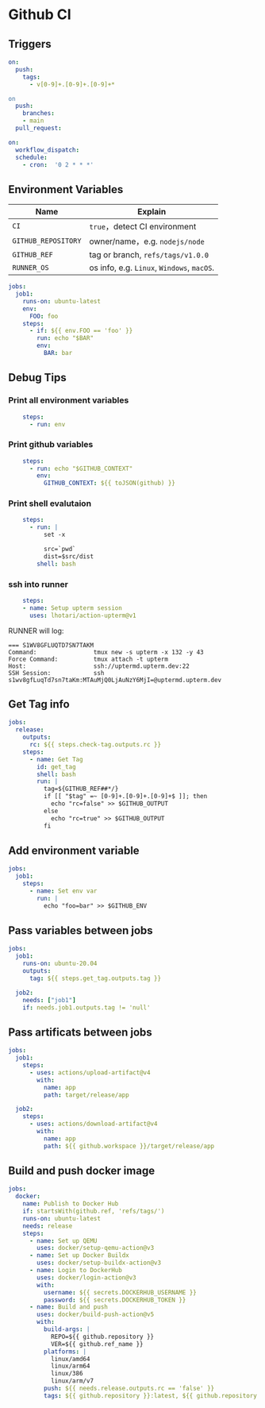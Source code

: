 # Github CI

## Triggers

```yaml
on: 
  push:
    tags: 
      - v[0-9]+.[0-9]+.[0-9]+*

on
  push:
    branches:
    - main
  pull_request:

on:
  workflow_dispatch:
  schedule:
    - cron:  '0 2 * * *'
```

## Environment Variables

| Name                | Explain                                    |
| ------------------- | ------------------------------------------ |
| `CI`                | `true`，detect CI environment              |
| `GITHUB_REPOSITORY` | owner/name，e.g. `nodejs/node`             |
| `GITHUB_REF`        | tag or branch, `refs/tags/v1.0.0`          |
| `RUNNER_OS`         | os info, e.g. `Linux`, `Windows`, `macOS`. |

```yaml
jobs:
  job1:
    runs-on: ubuntu-latest
    env:
      FOO: foo
    steps:
      - if: ${{ env.FOO == 'foo' }}
        run: echo "$BAR"
        env:
          BAR: bar
```

## Debug Tips

### Print all environment variables

```yaml
    steps:
      - run: env
```

### Print github variables
```yaml
    steps:
      - run: echo "$GITHUB_CONTEXT"
        env:
          GITHUB_CONTEXT: ${{ toJSON(github) }}
```

### Print shell evalutaion
```yaml
    steps:
      - run: |
          set -x 

          src=`pwd`
          dist=$src/dist
        shell: bash
```

### ssh into runner

```yaml
    steps:
    - name: Setup upterm session
      uses: lhotari/action-upterm@v1
```

RUNNER will log:
```
=== S1WV8GFLUQTD7SN7TAKM                                                                 
Command:                tmux new -s upterm -x 132 -y 43                                 
Force Command:          tmux attach -t upterm                                           
Host:                   ssh://uptermd.upterm.dev:22                                     
SSH Session:            ssh s1wv8gfLuqTd7sn7taKm:MTAuMjQ0LjAuNzY6MjI=@uptermd.upterm.dev
```


## Get Tag info

```yaml
jobs:
  release:
    outputs:
      rc: ${{ steps.check-tag.outputs.rc }}
    steps:
      - name: Get Tag
        id: get_tag
        shell: bash
        run: |
          tag=${GITHUB_REF##*/}
          if [[ "$tag" =~ [0-9]+.[0-9]+.[0-9]+$ ]]; then
            echo "rc=false" >> $GITHUB_OUTPUT
          else
            echo "rc=true" >> $GITHUB_OUTPUT
          fi
```

## Add environment variable

```yaml
jobs:
  job1:
    steps:
      - name: Set env var
        run: |
          echo "foo=bar" >> $GITHUB_ENV

```

## Pass variables between jobs

```yaml
jobs:
  job1:
    runs-on: ubuntu-20.04
    outputs:
      tag: ${{ steps.get_tag.outputs.tag }}

  job2:
    needs: ["job1"]
    if: needs.job1.outputs.tag != 'null'
```

## Pass artificats between jobs

```yaml
jobs:
  job1:
    steps:
      - uses: actions/upload-artifact@v4
        with:
          name: app
          path: target/release/app

  job2:
    steps:
      - uses: actions/download-artifact@v4
        with:
          name: app
          path: ${{ github.workspace }}/target/release/app 
```

## Build and push docker image

```yaml
jobs:
  docker:
    name: Publish to Docker Hub
    if: startsWith(github.ref, 'refs/tags/')
    runs-on: ubuntu-latest
    needs: release
    steps:
      - name: Set up QEMU
        uses: docker/setup-qemu-action@v3
      - name: Set up Docker Buildx
        uses: docker/setup-buildx-action@v3
      - name: Login to DockerHub
        uses: docker/login-action@v3
        with:
          username: ${{ secrets.DOCKERHUB_USERNAME }}
          password: ${{ secrets.DOCKERHUB_TOKEN }}
      - name: Build and push
        uses: docker/build-push-action@v5
        with:
          build-args: |
            REPO=${{ github.repository }}
            VER=${{ github.ref_name }}
          platforms: |
            linux/amd64
            linux/arm64
            linux/386
            linux/arm/v7
          push: ${{ needs.release.outputs.rc == 'false' }}
          tags: ${{ github.repository }}:latest, ${{ github.repository }}:${{ github.ref_name }}
```
